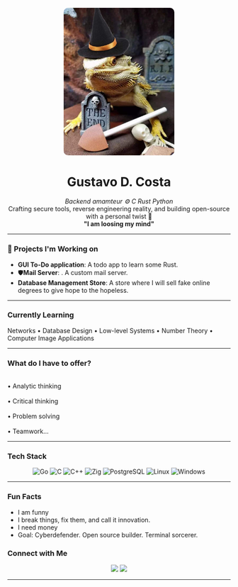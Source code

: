 <p align="center">
  <img src="assets/icon.png" width="250" style="max-width: 100%; height: auto; border-radius: 10px;" alt="Mr High Noon">
</p>

<h1 align="center"> Gustavo D. Costa </h1>

<p align="center">
  <em>Backend amamteur ⚙️ C Rust Python</em><br>
  Crafting secure tools, reverse engineering reality, and building open-source with a personal twist 🧠<br>
  <strong>"I am loosing my mind" </strong>
</p>

---

### 🧠 Projects I'm Working on

- **GUI To-Do application**: A todo app to learn some Rust.  
- 🛡**Mail Server**: . A custom mail server.
- **Database Management Store**: A store where I will sell fake online degrees to give hope to the hopeless.

---

### Currently Learning
Networks • Database Design • Low-level Systems • Number Theory • Computer Image Applications 

---

### What do I have to offer?
  
  <br>• Analytic thinking </br>
  <br>• Critical thinking </br>
  <br>• Problem solving </br>
  <br>• Teamwork... </br>

---

### Tech Stack

<p align="center">
  <img src="pics/go.svg" height="40" alt="Go" />
  <img src="pics/c.svg" height="40" alt="C" />
  <img src="pics/cpp.svg" height="40" alt="C++" />
  <img src="pics/zig.svg" height="40" alt="Zig" />
  <img src="pics/postgreSQL.svg" height="40" alt="PostgreSQL" />
  <img src="pics/linux.svg" height="40" alt="Linux" />
  <img src="pics/windows.svg" height="40" alt="Windows" />
</p>


---

### Fun Facts

- I am funny  
- I break things, fix them, and call it innovation.  
- I need money  
- Goal: Cyberdefender. Open source builder. Terminal sorcerer.


### Connect with Me

<p align="center">
  <a href="mailto:gdacostapereira66@gmail.com"><img src="https://img.shields.io/badge/-Email-000?&logo=gmail&logoColor=white" /></a>
  <a href="https://github.com/Gustavo-DCosta"><img src="https://img.shields.io/badge/-Portfolio-000?&logo=githubpages&logoColor=white" /></a>
</p>

---
